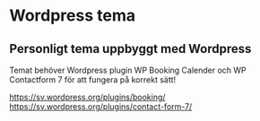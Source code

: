 # Wordpress tema

## Personligt tema uppbyggt med Wordpress

Temat behöver Wordpress plugin WP Booking Calender och WP Contactform 7 för att fungera på korrekt sätt!

https://sv.wordpress.org/plugins/booking/
https://sv.wordpress.org/plugins/contact-form-7/
